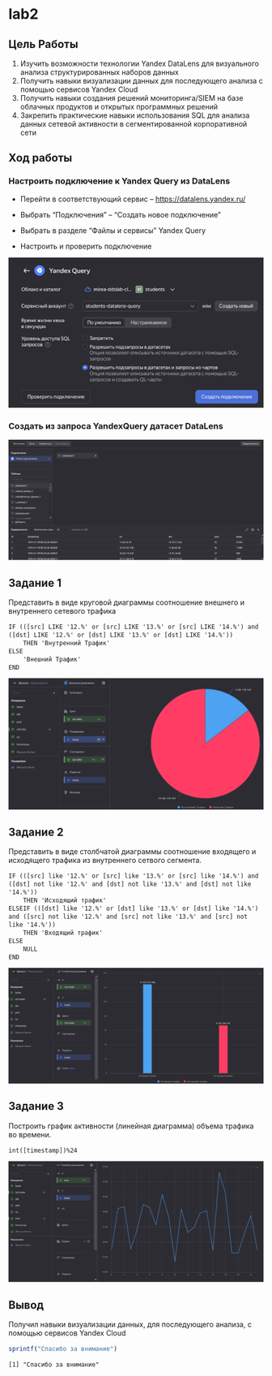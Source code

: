 # lab2

## Цель Работы

1.  Изучить возможности технологии Yandex DataLens для визуального
    анализа структурированных наборов данных
2.  Получить навыки визуализации данных для последующего анализа с
    помощью сервисов Yandex Cloud
3.  Получить навыки создания решений мониторинга/SIEM на базе облачных
    продуктов и открытых программных решений
4.  Закрепить практические навыки использования SQL для анализа данных
    сетевой активности в сегментированной корпоративной сети

## Ход работы

### Настроить подключение к Yandex Query из DataLens

-   Перейти в соответствующий сервис – <https://datalens.yandex.ru/>

-   Выбрать “Подключения” – “Создать новое подключение”

-   Выбрать в разделе “Файлы и сервисы” Yandex Query

-   Настроить и проверить подключение

![](./1.png)

### Создать из запроса YandexQuery датасет DataLens

![](./2.png)

## Задание 1

Представить в виде круговой диаграммы соотношение внешнего и внутреннего
сетевого трафика

    IF (([src] LIKE '12.%' or [src] LIKE '13.%' or [src] LIKE '14.%') and ([dst] LIKE '12.%' or [dst] LIKE '13.%' or [dst] LIKE '14.%'))
        THEN 'Внутренний Трафик'
    ELSE
        'Внешний Трафик'
    END

![](./3.png)

## Задание 2

Представить в виде столбчатой диаграммы соотношение входящего и
исходящего трафика из внутреннего сетвого сегмента.

    IF (([src] like '12.%' or [src] like '13.%' or [src] like '14.%') and ([dst] not like '12.%' and [dst] not like '13.%' and [dst] not like '14.%'))
        THEN 'Исходящий трафик'
    ELSEIF (([dst] like '12.%' or [dst] like '13.%' or [dst] like '14.%') and ([src] not like '12.%' and [src] not like '13.%' and [src] not like '14.%'))
        THEN 'Входящий трафик'
    ELSE
        NULL
    END

![](./4.png)

## Задание 3

Построить график активности (линейная диаграмма) объема трафика во
времени.

    int([timestamp])%24

![](./5.png)

## Вывод

Получил навыки визуализации данных, для последующего анализа, с помощью
сервисов Yandex Cloud

``` r
sprintf("Спасибо за внимание")
```

    [1] "Спасибо за внимание"
